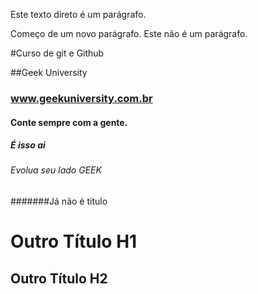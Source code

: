 Este texto direto é um parágrafo.

Começo de um novo parágrafo.
Este não é um parágrafo.

#Curso de git e Github

##Geek University

### www.geekuniversity.com.br

#### Conte sempre com a gente.

##### É isso ai

###### Evolua seu lado GEEK

#######Já não é titulo

Outro Título H1
=

Outro Título H2
-